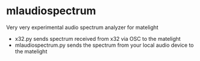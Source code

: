 mlaudiospectrum
===============

Very very experimental audio spectrum analyzer for matelight

- x32.py sends spectrum received from x32 via OSC to the matelight
- mlaudiospectrum.py sends the spectrum from your local audio device to the matelight
